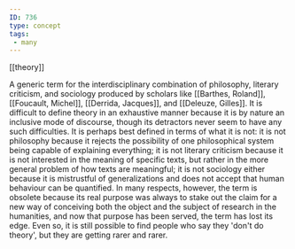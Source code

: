 ```yaml
---
ID: 736
type: concept
tags: 
 - many
---
```


[[theory]]

 A generic term for
the interdisciplinary combination of philosophy, literary criticism, and
sociology produced by scholars like [[Barthes, Roland]], [[Foucault, Michel]], [[Derrida, Jacques]], and [[Deleuze, Gilles]]. It is difficult
to define theory in an exhaustive manner because it is by nature an
inclusive mode of discourse, though its detractors never seem to have
any such difficulties. It is perhaps best defined in terms of what it is
not: it is not philosophy because it rejects the possibility of one
philosophical system being capable of explaining everything; it is not
literary criticism because it is not interested in the meaning of
specific texts, but rather in the more general problem of how texts are
meaningful; it is not sociology either because it is mistrustful of
generalizations and does not accept that human behaviour can be
quantified. In many respects, however, the term is obsolete because its
real purpose was always to stake out the claim for a new way of
conceiving both the object and the subject of research in the
humanities, and now that purpose has been served, the term has lost its
edge. Even so, it is still possible to find people who say they 'don't
do theory', but they are getting rarer and rarer.
